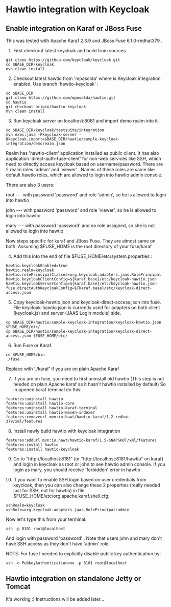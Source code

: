Hawtio integration with Keycloak
================================

Enable integration on Karaf or JBoss Fuse
-----------------------------------------
This was tested with Apache Karaf 2.3.9 and JBoss Fuse 6.1.0-redhat379 . 

1) First checkout latest keycloak and build from sources
        
```shell
git clone https://github.com/keycloak/keycloak.git
cd $BASE_DIR/keycloak
mvn clean install
````

2) Checkout latest hawtio from 'mposolda' where is Keycloak integration enabled. Use branch 'hawtio-keycloak' :

```shell
cd $BASE_DIR
git clone https://github.com/mposolda/hawtio.git
cd hawtio
git checkout origin/hawtio-keycloak
mvn clean install 
````

3) Run keycloak server on localhost:8081 and import demo realm into it.

```shell
cd $BASE_DIR/keycloak/testsuite/integration
mvn exec:java -Pkeycloak-server -Dkeycloak.import=$BASE_DIR/hawtio/sample-keycloak-integration/demorealm.json
````

Realm has 'hawtio-client' application installed as public client. It has also application 'direct-auth-fuse-client' for non-web services like SSH,
which need to directly access keycloak based on username/password. There are 2 realm roles 'admin' and 'viewer' . Names of these roles are same like 
default hawtio roles, which are allowed to login into hawtio admin console.

There are also 3 users:

root --- with password 'password' and role 'admin', so he is allowed to login into hawtio

john --- with password 'password' and role 'viewer', so he is allowed to login into hawtio

mary --- with password 'password' and no role assigned, so she is not allowed to login into hawtio


Now steps specific for karaf and JBoss Fuse. They are almost same on both. Assuming $FUSE_HOME is the root directory of your fuse/karaf

4) Add this into the end of file $FUSE_HOME/etc/system.properties :

```shell 
hawtio.keycloakEnabled=true
hawtio.realm=keycloak
hawtio.rolePrincipalClasses=org.keycloak.adapters.jaas.RolePrincipal
hawtio.keycloakClientConfig=${karaf.base}/etc/keycloak-hawtio.json
hawtio.keycloakServerConfig=${karaf.base}/etc/keycloak-hawtio.json
fuse.directAuthKeycloakConfig=${karaf.base}/etc/keycloak-direct-access.json
````

5) Copy keycloak-hawtio.json and keycloak-direct-access.json into fuse. File keycloak-hawtio.json is currently used for adapters 
on both client (keycloak.js) and server (JAAS Login module) side.

```shell
cp $BASE_DIR/hawtio/sample-keycloak-integration/keycloak-hawtio.json $FUSE_HOME/etc/
cp $BASE_DIR/hawtio/sample-keycloak-integration/keycloak-direct-access.json $FUSE_HOME/etc/
````
 
6) Run Fuse or Karaf. 

```shell
cd $FUSE_HOME/bin
./fuse
````

Replace with './karaf' if you are on plain Apache Karaf

7) If you are on fuse, you need to first uninstall old hawtio (This step is not needed on plain Apache karaf as it hasn't hawtio installed by default)
So in opened karaf terminal do this:

```shell
features:uninstall hawtio
features:uninstall hawtio-core
features:uninstall hawtio-karaf-terminal
features:uninstall hawtio-maven-indexer
features:removeurl mvn:io.hawt/hawtio-karaf/1.2-redhat-379/xml/features
````

8) Install newly build hawtio with keycloak integration

```shell
features:addurl mvn:io.hawt/hawtio-karaf/1.5-SNAPSHOT/xml/features
features:install hawtio
features:install hawtio-keycloak
````

9) Go to "http://localhost:8181" (or "http://localhost:8181/hawtio" on karaf) and login in keycloak as root or john to see hawtio admin console. If you login as mary, you should receive 'forbidden' error in hawtio

10) If you want to enable SSH login based on user credentials from keycloak, then you can also change these 2 properties (really needed just for SSH, not for hawtio) 
in file $FUSE_HOME/etc/org.apache.karaf.shell.cfg:

```shell
sshRealm=keycloak
sshRole=org.keycloak.adapters.jaas.RolePrincipal:admin
````

Now let's type this from your terminal:

```shell
ssh -p 8101 root@localhost
````

And login with password 'password' . Note that users john and mary don't have SSH access as they don't have 'admin' role. 

NOTE: For fuse I needed to explicitly disable public key authentication by:
```shell
ssh -o PubkeyAuthentication=no -p 8101 root@localhost
````

Hawtio integration on standalone Jetty or Tomcat
-----------------------------------------
It's working :) Instructions will be added later...
 
